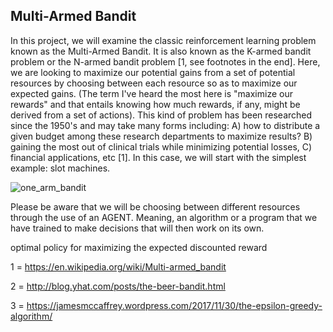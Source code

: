 ## Multi-Armed Bandit ##

In this project, we will examine the classic reinforcement learning problem known as the Multi-Armed Bandit. It is also known as the K-armed bandit problem or the N-armed bandit problem [1, see footnotes in the end]. Here, we are looking to maximize our potential gains from a set of potential resources by choosing between each resource so as to maximize our expected gains. (The term I've heard the most here is "maximize our rewards" and that entails knowing how much rewards, if any, might be derived from a set of actions). This kind of problem has been researched since the 1950's and may take many forms including: A) how to distribute a given budget among these research departments to maximize results? B) gaining the most out of clinical trials while minimizing potential losses, C) financial applications, etc [1]. In this case, we will start with the simplest example: slot machines.


![one_arm_bandit](https://user-images.githubusercontent.com/22970879/41629289-ec662a58-73e5-11e8-9f41-40c6d7ba5a36.jpg)


Please be aware that we will be choosing between different resources through the use of an AGENT. Meaning, an algorithm or a program that we have trained to make decisions that will then work on its own. 




optimal policy for maximizing the expected discounted reward



1 = https://en.wikipedia.org/wiki/Multi-armed_bandit 

2 = http://blog.yhat.com/posts/the-beer-bandit.html 

3 = https://jamesmccaffrey.wordpress.com/2017/11/30/the-epsilon-greedy-algorithm/





